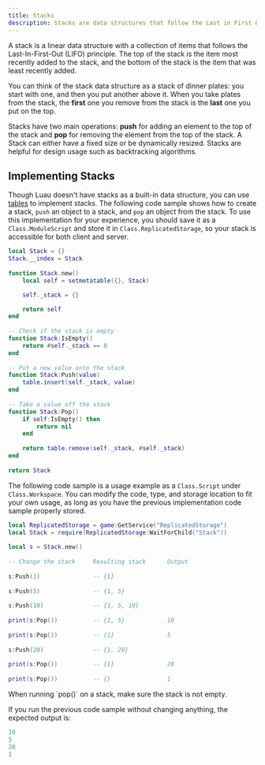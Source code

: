 ```yaml
---
title: Stacks
description: Stacks are data structures that follow the Last in First Out (LIFO) principle.
---
```


A stack is a linear data structure with a collection of items that follows the Last-In-First-Out (LIFO) principle. The top of the stack is the item most recently added to the stack, and the bottom of the stack is the item that was least recently added.

You can think of the stack data structure as a stack of dinner plates: you start with one, and then you put another above it. When you take plates from the stack, the **first** one you remove from the stack is the **last** one you put on the top.

Stacks have two main operations: **push** for adding an element to the top of the stack and **pop** for removing the element from the top of the stack. A Stack can either have a fixed size or be dynamically resized. Stacks are helpful for design usage such as backtracking algorithms.

## Implementing Stacks

Though Luau doesn't have stacks as a built-in data structure, you can use [tables](../luau/tables.md) to implement stacks. The following code sample shows how to create a stack, `push` an object to a stack, and `pop` an object from the stack. To use this implementation for your experience, you should save it as a `Class.ModuleScript` and store it in `Class.ReplicatedStorage`, so your stack is accessible for both client and server.

```lua Implement a Stack Using Table
local Stack = {}
Stack.__index = Stack
​
function Stack.new()
	local self = setmetatable({}, Stack)

	self._stack = {}

	return self
end
​
-- Check if the stack is empty
function Stack:IsEmpty()
	return #self._stack == 0
end
​
-- Put a new value onto the stack
function Stack:Push(value)
	table.insert(self._stack, value)
end
​
-- Take a value off the stack
function Stack:Pop()
	if self:IsEmpty() then
		return nil
	end
​
	return table.remove(self._stack, #self._stack)
end
​
return Stack
```

The following code sample is a usage example as a `Class.Script` under `Class.Workspace`. You can modify the code, type, and storage location to fit your own usage, as long as you have the previous implementation code sample properly stored.

```lua title='Stack Usage Example'
local ReplicatedStorage = game:GetService("ReplicatedStorage")
local Stack = require(ReplicatedStorage:WaitForChild("Stack"))
​
local s = Stack.new()
​
-- Change the stack 	Resulting stack		 Output
​
s:Push(1)      			-- {1}
​
s:Push(5)      			-- {1, 5}
​
s:Push(10)     			-- {1, 5, 10}
​
print(s:Pop()) 			-- {1, 5}            10
​
print(s:Pop()) 			-- {1}               5
​
s:Push(20)     			-- {1, 20}
​
print(s:Pop()) 			-- {1}               20
​
print(s:Pop()) 			-- {}                1
```

<Alert severity="warning">
When running `pop()` on a stack, make sure the stack is not empty.
</Alert>

If you run the previous code sample without changing anything, the expected output is:

```lua title='Example Output'
10
5
20
1
```
